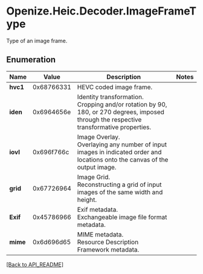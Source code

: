 # Openize.Heic.Decoder.ImageFrameType

Type of an image frame.

## Enumeration

Name | Value | Description | Notes
------------ | ------------- | ------------- | -------------
**hvc1** | 0x68766331 | HEVC coded image frame.| 
**iden** | 0x6964656e | Identity transformation.<br />Cropping and/or rotation by 90, 180, or 270 degrees, imposed through the respective transformative properties.| 
**iovl** | 0x696f766c | Image Overlay.<br />Overlaying any number of input images in indicated order and locations onto the canvas of the output image. | 
**grid** | 0x67726964 | Image Grid.<br />Reconstructing a grid of input images of the same width and height. | 
**Exif** | 0x45786966 | Exif metadata.<br />Exchangeable image file format metadata. | 
**mime** | 0x6d696d65 | MIME metadata.<br />Resource Description Framework metadata. | 

[[Back to API_README]](API_README.md)
